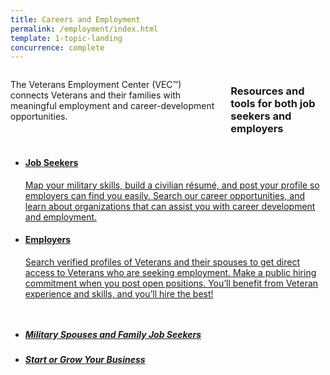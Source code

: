 ```yaml
---
title: Careers and Employment
permalink: /employment/index.html
template: 1-topic-landing
concurrence: complete
---
```


<div class="main" role="main">

<div class="section one">

<div class="primary">
<div class="row">
<div class="small-12 columns" markdown="1">

The Veterans Employment Center (VEC™) connects Veterans and their families with meaningful employment and career-development opportunities.

### Resources and tools for both job seekers and employers


</div>
</div>
</div>

<div class="row">
<div class="small-12 columns">
<div class="section-nav">
<ul class="small-block-grid-1 medium-block-grid-2 cards small">

<li>
<a href="/employment/job-seekers/">
<h4 class="alternate">Job Seekers</h4>
<span>Map your military skills, build a civilian résumé, and post your profile so employers can find you easily. Search our career opportunities, and learn about organizations that can assist you with career development and employment.</span>
</a>
</li>

<li>
<a href="/employment/employers/">
<h4 class="alternate">Employers</h4>
<span>Search verified profiles of Veterans and their spouses to get direct access to Veterans who are seeking employment. Make a public hiring commitment when you post open positions. You’ll benefit from Veteran experience and skills, and you’ll hire the best!</span>
</a>
</li>

</ul>
</div>
</div>
</div>
</div>
</div>

<div class="navigation">
  <div class="row">
    <div class="small-12 columns">
      <ul class="small-block-grid-1 medium-block-grid-3 cards small">
        <li>
          <a href="/employment/job-seekers/family-members">
            <h5>Military Spouses and Family Job Seekers</h5>
          </a>
        </li>
        <li>
        	<a href="/employment/job-seekers/start">
        		<h5>Start or Grow Your Business</h5>
        	</a>
        </li>
      </ul>
    </div>
  </div>
</div>